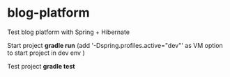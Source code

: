 # blog-platform
Test blog platform with Spring + Hibernate

Start project
**gradle run**
(add '-Dspring.profiles.active="dev"' as VM option to start project in dev env )

Test project
**gradle test**
